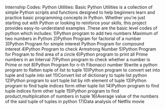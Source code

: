 Internship Codes:
Python Utilities:
Basic Python Utilities is a collection of simple Python scripts and functions designed to help beginners learn and practice basic programming concepts in Python. Whether you're just starting out with Python or looking to reinforce your skills, this project provides easy-to-understand examples .These are the basic level codes of python which includes:
1)Python program to add two numbers Maximum of two numbers in Python
2)Python Program for factorial of a number
3)Python Program for simple interest Python Program for compound interest
4)Python Program to check Armstrong Number
5)Python Program for Program to find area of a circle
6)Python program to print all Prime numbers in an Interval
7)Python program to check whether a number is Prime or not
8)Python Program for n-th Fibonacci number
9)write a python program to flatten tuple of list to tuple 
10)Python program to convert set into tuple and tuple into set 
11)Convert list of dictionary to tuple list python 
12)Python program to sort tuple list by nth element of tuple 
13)Python program to find tuple indices form other tuple list 
14)Python program to find tuple indices form other tuple 
15)Python program to find product,multiplication of numbers in tuple
16)Average value of the numbers of the said tuple of tuples in python
17)Data analysis of Netflix movie


